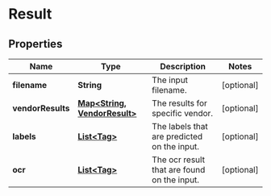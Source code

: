 
# Result

## Properties
Name | Type | Description | Notes
------------ | ------------- | ------------- | -------------
**filename** | **String** | The input filename. |  [optional]
**vendorResults** | [**Map&lt;String, VendorResult&gt;**](VendorResult.md) | The results for specific vendor. |  [optional]
**labels** | [**List&lt;Tag&gt;**](Tag.md) | The labels that are predicted on the input. |  [optional]
**ocr** | [**List&lt;Tag&gt;**](Tag.md) | The ocr result that are found on the input.  |  [optional]



